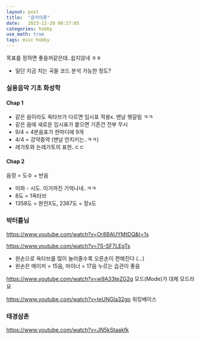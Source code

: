 ```yaml
---
layout: post
title:  "음악이론"
date:   2023-12-20 00:27:05 
categories: hobby
use_math: true
tags: misc hobby
---
```


목표를 정하면 좋을꺼같은데..쉽지않네 ㅎㅎ
- 일단 지금 치는 곡들 코드 분석 가능한 정도?


### 실용음악 기초 화성학

#### Chap 1

- 같은 음이라도 옥타브가 다르면 임시표 적용x. 맨날 헷갈림 ㅋㅋ
- 같은 음에 새로운 임시표가 붙으면 기존건 전부 무시
- 9/4 = 4분음표가 한마디에 9개
- 4/4 = 강약중약 (맨날 안지키는..ㅋㅋ)
- 레가토와 논레가토의 표현..ㄷㄷ

#### Chap 2

음정 = 도수 + 반음
- 미파 - 시도. 이거까진 기억나네..ㅋㅋ
- 8도 = 1옥타브
- 1358도 = 완전X도, 2367도 = 장x도


### 박터틀님

https://www.youtube.com/watch?v=Or8BAUYMtDQ&t=1s

https://www.youtube.com/watch?v=7S-SF7LEgTs
- 왼손으로 옥타브를 많이 눌러줄수록 오른손이 편해진다 (...)
- 왼손은 메이저 = 15음, 마이너 = 17음 누르는 습관이 좋음


https://www.youtube.com/watch?v=w9A33teZG2g 모드(Mode)가 대체 모드라요



https://www.youtube.com/watch?v=teUNGla32go 워킹베이스

### 태경삼촌

https://www.youtube.com/watch?v=JN5kStaakfk
